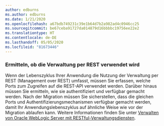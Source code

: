```yaml
---
author: edburns
ms.author: edburns
ms.date: 1/21/2020
ms.openlocfilehash: a67bdb749231c39e1b64d7b2a982ad4c0946cc25
ms.sourcegitcommit: be67ceba91727da014879d16bbbbc19756ee22e2
ms.translationtype: HT
ms.contentlocale: de-DE
ms.lasthandoff: 05/05/2020
ms.locfileid: "81673446"
---
```

### <a name="determine-whether-management-over-rest-is-used"></a>Ermitteln, ob die Verwaltung per REST verwendet wird

Wenn der Lebenszyklus Ihrer Anwendung die Nutzung der Verwaltung per REST (Management over REST) umfasst, müssen Sie erfassen, welche Ports zum Zugreifen auf die REST-API verwendet werden. Darüber hinaus müssen Sie ermitteln, wie sie authentifiziert und verfügbar gemacht werden. Nach der Migration müssen Sie sicherstellen, dass die gleichen Ports und Authentifizierungsmechanismen verfügbar gemacht werden, damit Ihr Anwendungslebenszyklus auf ähnliche Weise wie vor der Migration ablaufen kann. Weitere Informationen finden Sie unter [Verwalten von Oracle WebLogic Server mit RESTful-Verwaltungsdiensten](https://docs.oracle.com/middleware/12213/wls/WLRUR/title.htm).

